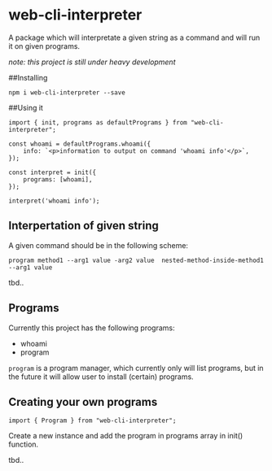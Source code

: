 # web-cli-interpreter

A package which will interpretate a given string as a command and will run it on given programs.

_note: this project is still under heavy development_

##Installing

```npm i web-cli-interpreter --save```

##Using it

```
import { init, programs as defaultPrograms } from "web-cli-interpreter";

const whoami = defaultPrograms.whoami({
    info: `<p>information to output on command 'whoami info'</p>`,
});

const interpret = init({
    programs: [whoami],
});

interpret('whoami info');

```

## Interpertation of given string
A given command should be in the following scheme:

```program method1 --arg1 value -arg2 value  nested-method-inside-method1 --arg1 value```

tbd..

## Programs
Currently this project has the following programs:

- whoami
- program

```program``` is a program manager, which currently only will list programs, but in the future it will allow user to install (certain) programs.

## Creating your own programs
`import { Program } from "web-cli-interpreter";`

Create a new instance and add the program in programs array in init() function.

tbd..
